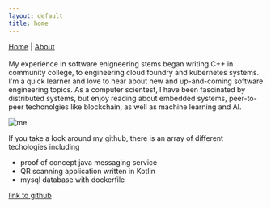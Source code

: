 ```yaml
---
layout: default
title: home
---
```

<a href="index">Home</a> | <a href="about">About</a><br/><br/>
My experience in software enigneering stems began writing C++ in community college, to engineering cloud foundry and kubernetes systems.
I'm a quick learner and love to hear about new and up-and-coming software engineering topics.
As a computer scientest, I have been fascinated by distributed systems, but enjoy reading about embedded systems, peer-to-peer techonolgies like blockchain,
as well as machine learning and AI.


![me](https://avatars.githubusercontent.com/u/16180935?v=4)


If you take a look around my github, there is an array of different techologies including 
*  proof of concept java messaging service
*  QR scanning application written in Kotlin
*  mysql database with dockerfile

[link to github](github.com/emalgamatedsoy)
